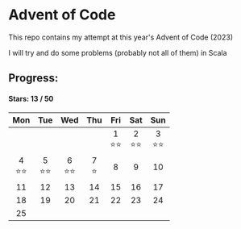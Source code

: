 # Advent of Code

This repo contains my attempt at this year's Advent of Code (2023)

I will try and do some problems (probably not all of them) in Scala

## Progress:
#### Stars: 13 / 50
|        Mon        |        Tue        |        Wed        |     Thu     |        Fri        |        Sat        |        Sun        |
|:-----------------:|:-----------------:|:-----------------:|:-----------:|:-----------------:|:-----------------:|:-----------------:|
|                   |                   |                   |             | 1<br>:star::star: | 2<br>:star::star: | 3<br>:star::star: |
| 4<br>:star::star: | 5<br>:star::star: | 6<br>:star::star: | 7<br>:star: |         8         |         9         |        10         |
|        11         |        12         |        13         |     14      |        15         |        16         |        17         |
|        18         |        19         |        20         |     21      |        22         |        23         |        24         |
|        25         |                   |                   |             |                   |                   |                   |